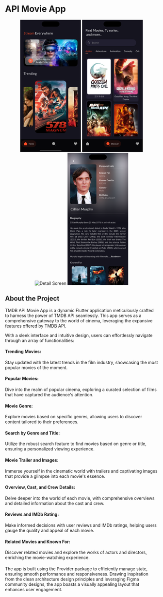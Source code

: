 

<!-- Project Title -->
<h1 align="left">API Movie App</h1>

<!-- Project Description -->


<!-- Screenshots/GIFs -->
<div align="center">
  <!-- Add Screenshots or GIFs showcasing your app -->
  <img src="https://github.com/kasunfg87/api_movie_app/blob/main/assets/images/Dashboard.png?raw=true" alt="Home Screen" width="200" />
  <img src="https://github.com/kasunfg87/api_movie_app/blob/main/assets/images/Discover.png?raw=true" alt="Discover Screen" width="200" />
  <img src="https://github.com/kasunfg87/api_movie_app/blob/main/assets/images/Details%20-%2001.png?raw=true" alt="Detail Screen" width="200" />
  <img src="https://github.com/kasunfg87/api_movie_app/blob/main/assets/images/Cast%20Biography.png?raw=true" alt=" Cast & Crew Biography Screen" width="200" />
</div>
<!-- About the Project -->


## About the Project

TMDB API Movie App is a dynamic Flutter application meticulously crafted to harness the power of TMDB API seamlessly. This app serves as a comprehensive gateway to the world of cinema, leveraging the expansive features offered by TMDB API.

With a sleek interface and intuitive design, users can effortlessly navigate through an array of functionalities:

<h4 align="left">Trending Movies:</h4>
Stay updated with the latest trends in the film industry, showcasing the most popular movies of the moment.

<h4 align="left">Popular Movies:</h4>
Dive into the realm of popular cinema, exploring a curated selection of films that have captured the audience's attention.

<h4 align="left">Movie Genre:</h4>
Explore movies based on specific genres, allowing users to discover content tailored to their preferences.

<h4 align="left">Search by Genre and Title:</h4>
Utilize the robust search feature to find movies based on genre or title, ensuring a personalized viewing experience.

<h4 align="left">Movie Trailer and Images:</h4>
Immerse yourself in the cinematic world with trailers and captivating images that provide a glimpse into each movie's essence.

<h4 align="left">Overview, Cast, and Crew Details:</h4> 
Delve deeper into the world of each movie, with comprehensive overviews and detailed information about the cast and crew.

<h4 align="left">Reviews and IMDb Rating:</h4> 
Make informed decisions with user reviews and IMDb ratings, helping users gauge the quality and appeal of each movie.

<h4 align="left">Related Movies and Known For:</h4> 
Discover related movies and explore the works of actors and directors, enriching the movie-watching experience.

<h4 align="left"></h4> 
The app is built using the Provider package to efficiently manage state, ensuring smooth performance and responsiveness. Drawing inspiration from the clean architecture design principles and leveraging Figma community designs, the app boasts a visually appealing layout that enhances user engagement.



```html
